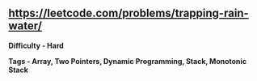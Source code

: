 ## https://leetcode.com/problems/trapping-rain-water/

**Difficulty - Hard**

**Tags - Array, Two Pointers, Dynamic Programming, Stack, Monotonic Stack**
